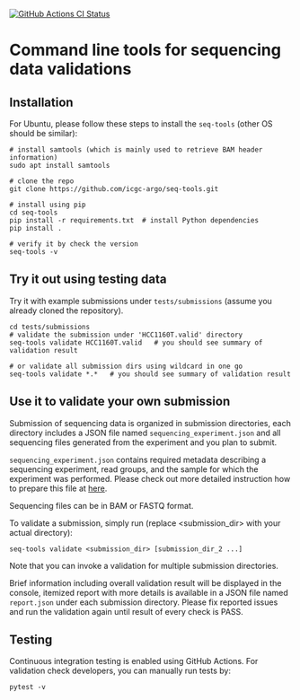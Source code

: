 [![GitHub Actions CI Status](https://github.com/icgc-argo/seq-tools/workflows/CI%20tests/badge.svg)](https://github.com/icgc-argo/seq-tools/actions)

# Command line tools for sequencing data validations

## Installation

For Ubuntu, please follow these steps to install the `seq-tools` (other OS should be similar):
```
# install samtools (which is mainly used to retrieve BAM header information)
sudo apt install samtools

# clone the repo
git clone https://github.com/icgc-argo/seq-tools.git

# install using pip
cd seq-tools
pip install -r requirements.txt  # install Python dependencies
pip install .

# verify it by check the version
seq-tools -v
```

## Try it out using testing data

Try it with example submissions under `tests/submissions` (assume you already cloned the repository).
```
cd tests/submissions
# validate the submission under 'HCC1160T.valid' directory
seq-tools validate HCC1160T.valid   # you should see summary of validation result

# or validate all submission dirs using wildcard in one go
seq-tools validate *.*   # you should see summary of validation result
```

## Use it to validate your own submission

Submission of sequencing data is organized in submission directories, each directory includes
a JSON file named `sequencing_experiment.json` and all sequencing files generated from the experiment and you plan to submit.

`sequencing_experiment.json` contains required metadata describing a sequencing experiment, read groups, and
the sample for which the experiment was performed. Please check out more detailed instruction how to prepare this
file at [here](https://docs.icgc-argo.org/docs/submission/submitting-molecular-data#understanding-the-song-metadata-fields).

Sequencing files can be in BAM or FASTQ format.

To validate a submission, simply run (replace <submission_dir> with your actual directory):
```
seq-tools validate <submission_dir> [submission_dir_2 ...]
```

Note that you can invoke a validation for multiple submission directories.

Brief information including overall validation result will be displayed in the console, itemized report with
more details is available in a JSON file named `report.json` under each submission directory. Please fix
reported issues and run the validation again until result of every check is PASS.


## Testing

Continuous integration testing is enabled using GitHub Actions. For validation check developers, you can manually run tests by:
```
pytest -v
```
